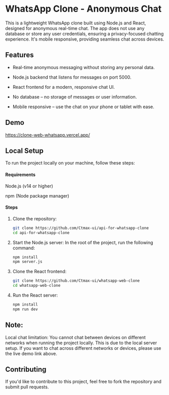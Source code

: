 
# WhatsApp Clone - Anonymous Chat

This is a lightweight WhatsApp clone built using Node.js and React, designed for anonymous real-time chat. The app does not use any database or store any user credentials, ensuring a privacy-focused chatting experience. It's mobile responsive, providing seamless chat across devices.




## Features

- Real-time anonymous messaging without storing any personal data.

- Node.js backend that listens for messages on port 5000.
- React frontend for a modern, responsive chat UI.

- No database – no storage of messages or user information.

- Mobile responsive – use the chat on your phone or tablet with ease.




## Demo

https://clone-web-whatsapp.vercel.app/

## Local Setup
To run the project locally on your machine, follow these steps:

#### Requirements
Node.js (v14 or higher)

npm (Node package manager)

#### Steps
1. Clone the repository:
    ```bash
    git clone https://github.com/Ctmax-ui/api-for-whatsapp-clone
    cd api-for-whatsapp-clone
    ```

2. Start the Node.js server: 
In the root of the project, run the following command:

    ```bash
    npm install
    npm server.js
    ```

3. Clone the React frontend:

    ```bash
    git clone https://github.com/Ctmax-ui/whatsapp-web-clone
    cd whatsapp-web-clone
    ```

4. Run the React server:

    ```bash
    npm install
    npm run dev
    ```

## Note:

Local chat limitation: You cannot chat between devices on different networks when running the project locally. This is due to the local server setup. If you want to chat across different networks or devices, please use the live demo link above.


## Contributing

If you'd like to contribute to this project, feel free to fork the repository and submit pull requests.
